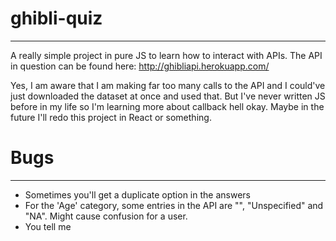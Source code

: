 # ghibli-quiz
---
A really simple project in pure JS to learn how to interact with APIs. 
The API in question can be found here: http://ghibliapi.herokuapp.com/

Yes, I am aware that I am making far too many calls to the API and I could've just downloaded the dataset at once and used that. But I've never written JS before in my life so I'm learning more about callback hell okay. Maybe in the future I'll redo this project in React or something.

# Bugs
---
- Sometimes you'll get a duplicate option in the answers
- For the 'Age' category, some entries in the API are "", "Unspecified" and "NA". Might cause confusion for a user.
- You tell me
